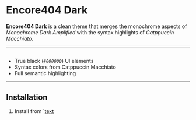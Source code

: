# Encore404 Dark 
 
**Encore404 Dark** is a clean theme that merges the monochrome aspects of *Monochrome Dark Amplified* with the syntax highlights of *Catppuccin Macchiato*.

---

##
 - True black (*`#000000`*) UI elements
 - Syntax colors from Catppuccin Macchiato 
 - Full semantic highlighting
  
---

## Installation

1. Install from `[text]([https://](marketplace.visualstudio.com/items?itemName=encore404.encore404-dark))